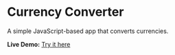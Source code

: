 # Currency Converter

A simple JavaScript-based app that converts currencies.

**Live Demo:** [Try it here](https://divyahub7.github.io/currency-converter/)
